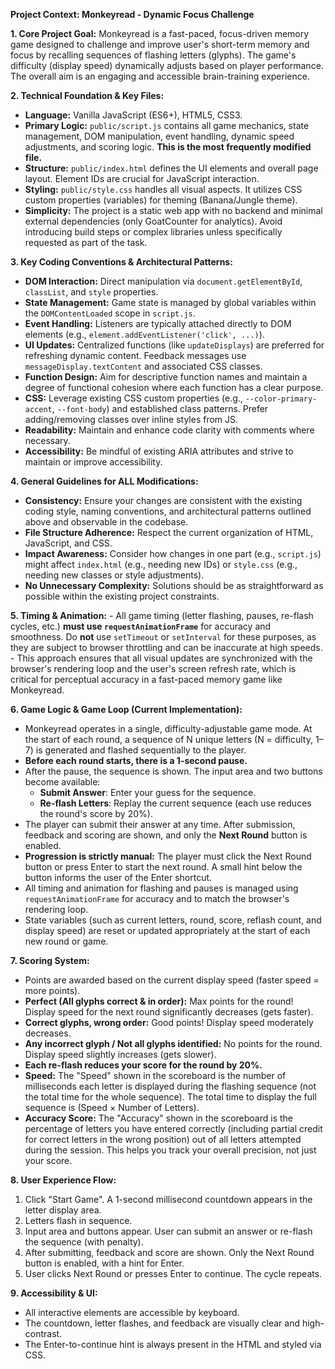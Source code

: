 **Project Context: Monkeyread - Dynamic Focus Challenge**

**1. Core Project Goal:**
Monkeyread is a fast-paced, focus-driven memory game designed to challenge and improve user's short-term memory and focus by recalling sequences of flashing letters (glyphs). The game's difficulty (display speed) dynamically adjusts based on player performance. The overall aim is an engaging and accessible brain-training experience.

**2. Technical Foundation & Key Files:**
   - **Language:** Vanilla JavaScript (ES6+), HTML5, CSS3.
   - **Primary Logic:** `public/script.js` contains all game mechanics, state management, DOM manipulation, event handling, dynamic speed adjustments, and scoring logic. **This is the most frequently modified file.**
   - **Structure:** `public/index.html` defines the UI elements and overall page layout. Element IDs are crucial for JavaScript interaction.
   - **Styling:** `public/style.css` handles all visual aspects. It utilizes CSS custom properties (variables) for theming (Banana/Jungle theme).
   - **Simplicity:** The project is a static web app with no backend and minimal external dependencies (only GoatCounter for analytics). Avoid introducing build steps or complex libraries unless specifically requested as part of the task.

**3. Key Coding Conventions & Architectural Patterns:**
   - **DOM Interaction:** Direct manipulation via `document.getElementById`, `classList`, and `style` properties.
   - **State Management:** Game state is managed by global variables within the `DOMContentLoaded` scope in `script.js`.
   - **Event Handling:** Listeners are typically attached directly to DOM elements (e.g., `element.addEventListener('click', ...)`).
   - **UI Updates:** Centralized functions (like `updateDisplays`) are preferred for refreshing dynamic content. Feedback messages use `messageDisplay.textContent` and associated CSS classes.
   - **Function Design:** Aim for descriptive function names and maintain a degree of functional cohesion where each function has a clear purpose.
   - **CSS:** Leverage existing CSS custom properties (e.g., `--color-primary-accent`, `--font-body`) and established class patterns. Prefer adding/removing classes over inline styles from JS.
   - **Readability:** Maintain and enhance code clarity with comments where necessary.
   - **Accessibility:** Be mindful of existing ARIA attributes and strive to maintain or improve accessibility.

**4. General Guidelines for ALL Modifications:**
   - **Consistency:** Ensure your changes are consistent with the existing coding style, naming conventions, and architectural patterns outlined above and observable in the codebase.
   - **File Structure Adherence:** Respect the current organization of HTML, JavaScript, and CSS.
   - **Impact Awareness:** Consider how changes in one part (e.g., `script.js`) might affect `index.html` (e.g., needing new IDs) or `style.css` (e.g., needing new classes or style adjustments).
   - **No Unnecessary Complexity:** Solutions should be as straightforward as possible within the existing project constraints.

**5. Timing & Animation:**
    - All game timing (letter flashing, pauses, re-flash cycles, etc.) **must use `requestAnimationFrame`** for accuracy and smoothness. Do **not** use `setTimeout` or `setInterval` for these purposes, as they are subject to browser throttling and can be inaccurate at high speeds.
    - This approach ensures that all visual updates are synchronized with the browser's rendering loop and the user's screen refresh rate, which is critical for perceptual accuracy in a fast-paced memory game like Monkeyread.

**6. Game Logic & Game Loop (Current Implementation):**
- Monkeyread operates in a single, difficulty-adjustable game mode. At the start of each round, a sequence of N unique letters (N = difficulty, 1–7) is generated and flashed sequentially to the player.
- **Before each round starts, there is a 1-second pause.**
- After the pause, the sequence is shown. The input area and two buttons become available:
    - **Submit Answer**: Enter your guess for the sequence.
    - **Re-flash Letters**: Replay the current sequence (each use reduces the round's score by 20%).
- The player can submit their answer at any time. After submission, feedback and scoring are shown, and only the **Next Round** button is enabled.
- **Progression is strictly manual:** The player must click the Next Round button or press Enter to start the next round. A small hint below the button informs the user of the Enter shortcut.
- All timing and animation for flashing and pauses is managed using `requestAnimationFrame` for accuracy and to match the browser's rendering loop.
- State variables (such as current letters, round, score, reflash count, and display speed) are reset or updated appropriately at the start of each new round or game.

**7. Scoring System:**
- Points are awarded based on the current display speed (faster speed = more points).
- **Perfect (All glyphs correct & in order):** Max points for the round! Display speed for the next round significantly decreases (gets faster).
- **Correct glyphs, wrong order:** Good points! Display speed moderately decreases.
- **Any incorrect glyph / Not all glyphs identified:** No points for the round. Display speed slightly increases (gets slower).
- **Each re-flash reduces your score for the round by 20%.**
- **Speed:** The "Speed" shown in the scoreboard is the number of milliseconds each letter is displayed during the flashing sequence (not the total time for the whole sequence). The total time to display the full sequence is (Speed × Number of Letters).
- **Accuracy Score:** The "Accuracy" shown in the scoreboard is the percentage of letters you have entered correctly (including partial credit for correct letters in the wrong position) out of all letters attempted during the session. This helps you track your overall precision, not just your score.

**8. User Experience Flow:**
1. Click "Start Game". A 1-second millisecond countdown appears in the letter display area.
2. Letters flash in sequence.
3. Input area and buttons appear. User can submit an answer or re-flash the sequence (with penalty).
4. After submitting, feedback and score are shown. Only the Next Round button is enabled, with a hint for Enter.
5. User clicks Next Round or presses Enter to continue. The cycle repeats.

**9. Accessibility & UI:**
- All interactive elements are accessible by keyboard.
- The countdown, letter flashes, and feedback are visually clear and high-contrast.
- The Enter-to-continue hint is always present in the HTML and styled via CSS.
